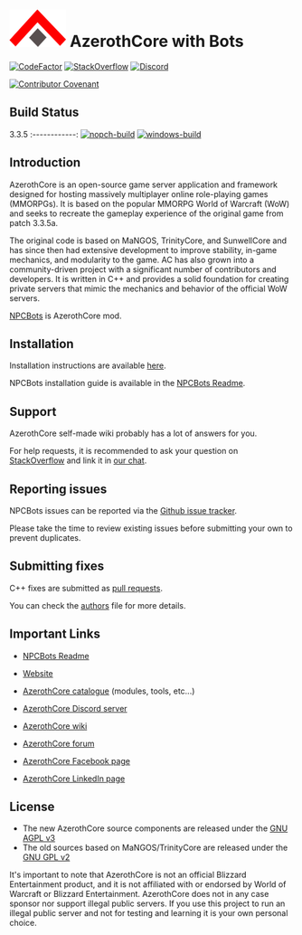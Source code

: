 # ![logo](https://raw.githubusercontent.com/azerothcore/azerothcore.github.io/master/images/logo-github.png) AzerothCore with Bots

[![CodeFactor](https://www.codefactor.io/repository/github/azerothcore/azerothcore-wotlk/badge)](https://www.codefactor.io/repository/github/azerothcore/azerothcore-wotlk)
[![StackOverflow](http://img.shields.io/badge/stackoverflow-azerothcore-blue.svg?logo=stackoverflow)](https://stackoverflow.com/questions/tagged/azerothcore?sort=newest "Ask / browse questions here")
[![Discord](https://img.shields.io/discord/217589275766685707?logo=discord&logoColor=white)](https://discord.gg/gkt4y2x "Our community hub on Discord")

[![Contributor Covenant](https://img.shields.io/badge/Contributor%20Covenant-2.1-4baaaa.svg)](CODE_OF_CONDUCT.md)
## Build Status

3.3.5
:------------:
[![nopch-build](https://github.com/trickerer/AzerothCore-wotlk-with-NPCBots/actions/workflows/core-build-nopch.yml/badge.svg?branch=npcbots_3.3.5)](https://github.com/trickerer/AzerothCore-wotlk-with-NPCBots/actions/workflows/core-build-nopch.yml)
[![windows-build](https://github.com/trickerer/AzerothCore-wotlk-with-NPCBots/actions/workflows/windows_build.yml/badge.svg)](https://github.com/trickerer/AzerothCore-wotlk-with-NPCBots/actions/workflows/windows_build.yml)

## Introduction

AzerothCore is an open-source game server application and framework designed for hosting massively multiplayer online role-playing games (MMORPGs). It is based on the popular MMORPG World of Warcraft (WoW) and seeks to recreate the gameplay experience of the original game from patch 3.3.5a.

The original code is based on MaNGOS, TrinityCore, and SunwellCore and has since then had extensive development to improve stability, in-game mechanics, and modularity to the game. AC has also grown into a community-driven project with a significant number of contributors and developers. It is written in C++ and provides a solid foundation for creating private servers that mimic the mechanics and behavior of the official WoW servers.

[NPCBots](https://github.com/trickerer/Trinity-Bots) is AzerothCore mod.


## Installation

Installation instructions are available [here](http://www.azerothcore.org/wiki/Installation).

NPCBots installation guide is available in the [NPCBots Readme](https://github.com/trickerer/Trinity-Bots#npcbot-mod-installation).


## Support

AzerothCore self-made wiki probably has a lot of answers for you.

For help requests, it is recommended to ask your question on [StackOverflow](https://stackoverflow.com/questions/tagged/azerothcore) and link it in [our chat](https://discordapp.com/channels/217589275766685707/284406375495368704).


## Reporting issues

NPCBots issues can be reported via the [Github issue tracker](https://github.com/trickerer/Trinity-Bots/issues/).

Please take the time to review existing issues before submitting your own to
prevent duplicates.


## Submitting fixes

C++ fixes are submitted as [pull requests](https://github.com/trickerer/Azerothcore-wotlk-with-NPCBots/pulls).


You can check the [authors](https://github.com/azerothcore/azerothcore-wotlk/blob/master/AUTHORS) file for more details.

## Important Links

- [NPCBots Readme](https://github.com/trickerer/Trinity-Bots/)

- [Website](http://www.azerothcore.org/)
- [AzerothCore catalogue](http://www.azerothcore.org/catalogue.html  "Modules, tools, and other stuff for AzerothCore") (modules, tools, etc...)
- [AzerothCore Discord server](https://discord.gg/gkt4y2x)
- [AzerothCore wiki](http://www.azerothcore.org/wiki "Easy to use and developed by AzerothCore founder")
- [AzerothCore forum](https://github.com/azerothcore/azerothcore-wotlk/discussions/)
- [AzerothCore Facebook page](https://www.facebook.com/AzerothCore/)
- [AzerothCore LinkedIn page](https://www.linkedin.com/company/azerothcore/)


## License

- The new AzerothCore source components are released under the [GNU AGPL v3](https://www.gnu.org/licenses/agpl-3.0.en.html)
- The old sources based on MaNGOS/TrinityCore are released under the [GNU GPL v2](https://www.gnu.org/licenses/old-licenses/gpl-2.0.en.html)


It's important to note that AzerothCore is not an official Blizzard Entertainment product, and it is not affiliated with or endorsed by World of Warcraft or Blizzard Entertainment. AzerothCore does not in any case sponsor nor support illegal public servers. If you use this project to run an illegal public server and not for testing and learning it is your own personal choice.
